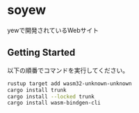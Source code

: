 # soyew

yewで開発されているWebサイト

## Getting Started

以下の順番でコマンドを実行してください。

```bash
rustup target add wasm32-unknown-unknown
cargo install trunk
cargo install --locked trunk
cargo install wasm-bindgen-cli
```
